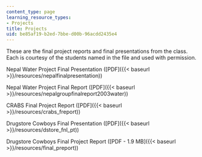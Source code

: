 ```yaml
---
content_type: page
learning_resource_types:
- Projects
title: Projects
uid: be85af19-b2ed-7bbe-d00b-96acdd2435e4
---
```


These are the final project reports and final presentations from the class. Each is courtesy of the students named in the file and used with permission.

Nepal Water Project Final Presentation ([PDF]({{< baseurl >}}/resources/nepalfinalpresentation))

Nepal Water Project Final Report ([PDF]({{< baseurl >}}/resources/nepalgroupfinalreport2003water))

CRABS Final Project Report ([PDF]({{< baseurl >}}/resources/crabs_freport))

Drugstore Cowboys Final Presentation ([PDF]({{< baseurl >}}/resources/dstore_fnl_pt))

Drugstore Cowboys Final Project Report ([PDF - 1.9 MB]({{< baseurl >}}/resources/final_preport))